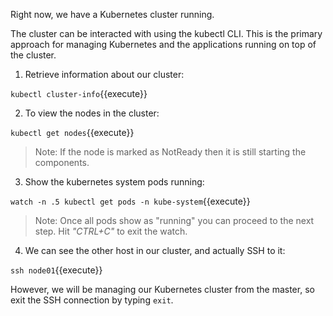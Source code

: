 Right now, we have a Kubernetes cluster running.

The cluster can be interacted with using the kubectl CLI. This is the primary approach for managing Kubernetes and the applications running on top of the cluster.

1) Retrieve information about our cluster:

`kubectl cluster-info`{{execute}}

2) To view the nodes in the cluster:

`kubectl get nodes`{{execute}}

> Note: If the node is marked as NotReady then it is still starting the components.

3) Show the kubernetes system pods running:

`watch -n .5 kubectl get pods -n kube-system`{{execute}}

> Note: Once all pods show as "running" you can proceed to the next step. Hit *"CTRL+C"* to exit the watch.

4) We can see the other host in our cluster, and actually SSH to it:

`ssh node01`{{execute}}

However, we will be managing our Kubernetes cluster from the master, so exit
the SSH connection by typing `exit`.
